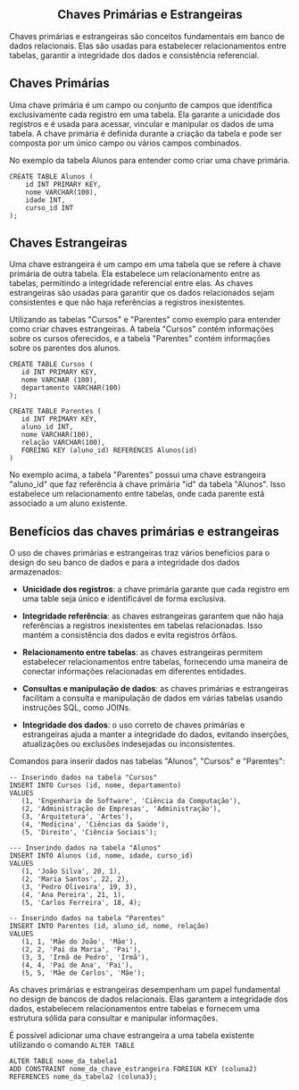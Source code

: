 ## <center> Chaves Primárias e Estrangeiras</center>

Chaves primárias e estrangeiras são conceitos fundamentais em banco de dados relacionais. Elas são usadas para estabelecer relacionamentos entre tabelas, garantir a integridade dos dados e consistência referencial.

## Chaves Primárias 

Uma chave primária é um campo ou conjunto de campos que identifica exclusivamente cada registro em uma tabela. Ela garante a unicidade dos registros e é usada para acessar, vincular e manipular os dados de uma tabela. A chave primária é definida durante a criação da tabela e pode ser composta por um único campo ou vários campos combinados.

No exemplo da tabela Alunos para entender como criar uma chave primária.

```
CREATE TABLE Alunos (
    id INT PRIMARY KEY,
    nome VARCHAR(100),
    idade INT,
    curso_id INT
);
```
## Chaves Estrangeiras 

Uma chave estrangeira é um campo em uma tabela que se refere à chave primária de outra tabela. Ela estabelece um relacionamento entre as tabelas, permitindo a integridade referencial entre elas. As chaves estrangeiras são usadas para garantir que os dados relacionados sejam consistentes e que não haja referências a registros inexistentes.
 
 Utilizando as tabelas "Cursos" e "Parentes" como exemplo para entender como criar chaves estrangeiras. A tabela "Cursos" contém informações sobre os cursos oferecidos, e a tabela "Parentes" contém informações sobre os parentes dos alunos.

 ```
 CREATE TABLE Cursos (
    id INT PRIMARY KEY,
    nome VARCHAR (100),
    departamento VARCHAR(100)
 );

 CREATE TABLE Parentes (
    id INT PRIMARY KEY,
    aluno_id INT,
    nome VARCHAR(100),
    relação VARCHAR(100),
    FOREING KEY (aluno_id) REFERENCES Alunos(id)
 )
 ```
 No exemplo acima, a tabela "Parentes" possui uma chave estrangeira "aluno_id" que faz referência à chave primária "id" da tabela "Alunos". Isso estabelece um relacionamento entre tabelas, onde cada parente está associado a um aluno existente. <br>

 ## Benefícios das chaves primárias e estrangeiras 

O uso de chaves primárias e estrangeiras traz vários benefícios para o design do seu banco de dados e para a integridade dos dados armazenados:

- **Unicidade dos registros**: a chave primária garante que cada registro em uma table seja único e identificável de forma exclusiva.

- **Integridade referência**: as chaves estrangeiras garantem que não haja referências a registros inexistentes em tabelas relacionadas. Isso mantém a consistência dos dados e evita registros órfãos.

- **Relacionamento entre tabelas**: as chaves estrangeiras permitem estabelecer relacionamentos entre tabelas, fornecendo uma maneira de conectar informações relacionadas em diferentes entidades.

- **Consultas e manipulação de dados**: as chaves primárias e estrangeiras facilitam a consulta e manipulação de dados em várias tabelas usando instruções SQL, como JOINs.

- **Integridade dos dados**: o uso correto de chaves primárias e estrangeiras ajuda a manter a integridade do dados, evitando inserções, atualizações ou exclusões indesejadas ou inconsistentes. 

Comandos para inserir dados nas tabelas "Alunos", "Cursos" e "Parentes":

```
-- Inserindo dados na tabela "Cursos"
INSERT INTO Cursos (id, nome, departamento)
VALUES
   (1, 'Engenharia de Software', 'Ciência da Computação'),
   (2, 'Administração de Empresas', 'Administração'),
   (3, 'Arquitetura', 'Artes'),
   (4, 'Medicina', 'Ciências da Saúde'),
   (5, 'Direito', 'Ciência Sociais');

--- Inserindo dados na tabela "Alunos"
INSERT INTO Alunos (id, nome, idade, curso_id)
VALUES
   (1, 'João Silva', 20, 1),
   (2, 'Maria Santos', 22, 2),
   (3, 'Pedro Oliveira', 19, 3),
   (4, 'Ana Pereira', 21, 1),
   (5, 'Carlos Ferreira', 18, 4);

-- Inserindo dados na tabela "Parentes"
INSERT INTO Parentes (id, aluno_id, nome, relação)
VALUES
   (1, 1, 'Mãe do João', 'Mãe'),
   (2, 2, 'Pai da Maria', 'Pai'),
   (3, 3, 'Irmã de Pedro', 'Irmã'),
   (4, 4, 'Pai de Ana', 'Pai'),
   (5, 5, 'Mãe de Carlos', 'Mãe');

```
As chaves primárias e estrangeiras desempenham um papel fundamental no design de bancos de dados relacionais. Elas garantem a integridade dos dados, estabelecem relacionamentos entre tabelas e fornecem uma estrutura sólida para consultar e manipular informações.

É possível adicionar uma chave estrangeira a uma tabela existente utilizando o comando ``ALTER TABLE``

```
ALTER TABLE nome_da_tabela1
ADD CONSTRAINT nome_da_chave_estrangeira FOREIGN KEY (coluna2)
REFERENCES nome_da_tabela2 (coluna3);
```